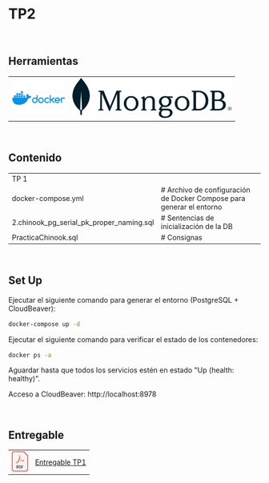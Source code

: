 # TP2

<br>

## Herramientas
<table border="0">
  <tr valign="center">
    <td><img src="../imgs/docker.png" alt="Docker" height="60"></td>
    <td><img src="../imgs/mongodb.png" alt="MongoDB" height="80"></td>
  </tr>
</table>
<br>

## Contenido

<table border="0">
  <tr valign="center">
    <td colspan="2">TP 1</td>
  </tr>
  <tr valign="center">
    <td>docker-compose.yml</td>
    <td># Archivo de configuración de Docker Compose para generar el entorno</td>
  </tr>
  <tr valign="center">
    <td>2.chinook_pg_serial_pk_proper_naming.sql</td>
    <td># Sentencias de inicialización de la DB</td>
  </tr>
    <tr valign="center">
    <td>PracticaChinook.sql</td>
    <td># Consignas</td>
</table>
<br>

## Set Up

Ejecutar el siguiente comando para generar el entorno (PostgreSQL + CloudBeaver):

```Bash
docker-compose up -d
```

Ejecutar el siguiente comando para verificar el estado de los contenedores:
```Bash
docker ps -a
```

Aguardar hasta que todos los servicios estén en estado "Up (health: healthy)".

Acceso a CloudBeaver: http://localhost:8978

<br>


## Entregable
<table border="0">
  <tr valign="center">
    <td><img src="../imgs/pdf.png" alt="PDF" height="40"></td>
    <td><a href="./CEIA_BDIA_TP1_a1618.pdf" target="_blank">Entregable TP1</a></td>
  </tr>
</table>
<br>
